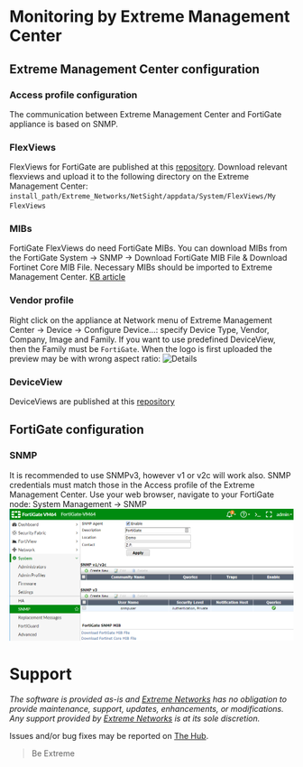 # Monitoring by Extreme Management Center

## Extreme Management Center configuration

### Access profile configuration
The communication between Extreme Management Center and FortiGate appliance is based on SNMP.

### FlexViews
FlexViews for FortiGate are published at this [repository](https://github.com/extremenetworks/Netsight-Report-Views/blob/master/FlexView/CheckPoint/README.md).
Download relevant flexviews and upload it to the following directory on the Extreme Management Center:
`install_path/Extreme_Networks/NetSight/appdata/System/FlexViews/My FlexViews`

### MIBs
FortiGate FlexViews do need FortiGate MIBs. You can download MIBs from the FortiGate System -> SNMP -> Download FortiGate MIB File & Download Fortinet Core MIB File.
Necessary MIBs should be imported to Extreme Management Center. [KB article](https://gtacknowledge.extremenetworks.com/articles/How_To/Netsight-Importing-a-MIB-into-Netsight)

### Vendor profile
Right click on the appliance at Network menu of Extreme Management Center -> Device -> Configure Device…: specify Device Type, Vendor, Company, Image and Family. If you want to use predefined DeviceView, then the Family must be `FortiGate`. When the logo is first uploaded the preview may be with wrong aspect ratio:
![Details](https://github.com/extremenetworks/Netsight-Report-Views/blob/master/DeviceView/CheckPoint/sample/DeviceFamily.png "Details")

### DeviceView
DeviceViews are published at this [repository](https://github.com/extremenetworks/Netsight-Report-Views/blob/master/DeviceView/FortiGate/README.md)

## FortiGate configuration

### SNMP
It is recommended to use SNMPv3, however v1 or v2c will work also. SNMP credentials must match those in the Access profile of the Extreme Management Center. Use your web browser, navigate to your FortiGate node: System Management -> SNMP
![Details](FortiGateSNMP.png "SNMP FortiGate config")

# Support
_The software is provided as-is and [Extreme Networks](http://www.extremenetworks.com/) has no obligation to provide maintenance, support, updates, enhancements, or modifications. Any support provided by [Extreme Networks](http://www.extremenetworks.com/) is at its sole discretion._

Issues and/or bug fixes may be reported on [The Hub](https://community.extremenetworks.com/extreme).

>Be Extreme